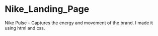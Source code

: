 # Nike_Landing_Page
Nike Pulse – Captures the energy and movement of the brand. I made it using html and css.
